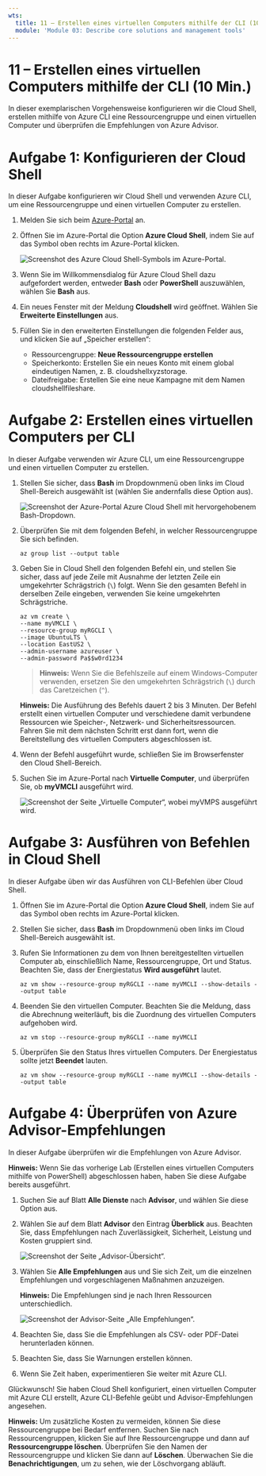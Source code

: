 ```yaml
---
wts:
  title: 11 – Erstellen eines virtuellen Computers mithilfe der CLI (10 Min.)
  module: 'Module 03: Describe core solutions and management tools'
---
```

# <a name="11---create-a-vm-with-the-cli-10-min"></a>11 – Erstellen eines virtuellen Computers mithilfe der CLI (10 Min.)

In dieser exemplarischen Vorgehensweise konfigurieren wir die Cloud Shell, erstellen mithilfe von Azure CLI eine Ressourcengruppe und einen virtuellen Computer und überprüfen die Empfehlungen von Azure Advisor. 

# <a name="task-1-configure-the-cloud-shell"></a>Aufgabe 1: Konfigurieren der Cloud Shell 

In dieser Aufgabe konfigurieren wir Cloud Shell und verwenden Azure CLI, um eine Ressourcengruppe und einen virtuellen Computer zu erstellen.  

1. Melden Sie sich beim [Azure-Portal](https://portal.azure.com) an.

2. Öffnen Sie im Azure-Portal die Option **Azure Cloud Shell**, indem Sie auf das Symbol oben rechts im Azure-Portal klicken.

    ![Screenshot des Azure Cloud Shell-Symbols im Azure-Portal.](../images/1002.png)
   
3. Wenn Sie im Willkommensdialog für Azure Cloud Shell dazu aufgefordert werden, entweder **Bash** oder **PowerShell** auszuwählen, wählen Sie **Bash** aus. 

4. Ein neues Fenster mit der Meldung **Cloudshell** wird geöffnet. Wählen Sie **Erweiterte Einstellungen** aus.

5. Füllen Sie in den erweiterten Einstellungen die folgenden Felder aus, und klicken Sie auf „Speicher erstellen“:
    - Ressourcengruppe: **Neue Ressourcengruppe erstellen**
    - Speicherkonto: Erstellen Sie ein neues Konto mit einem global eindeutigen Namen, z. B. cloudshellxyzstorage.
    - Dateifreigabe: Erstellen Sie eine neue Kampagne mit dem Namen cloudshellfileshare.


# <a name="task-2-use-cli-to-create-a-virtual-machine"></a>Aufgabe 2: Erstellen eines virtuellen Computers per CLI

In dieser Aufgabe verwenden wir Azure CLI, um eine Ressourcengruppe und einen virtuellen Computer zu erstellen.

1. Stellen Sie sicher, dass **Bash** im Dropdownmenü oben links im Cloud Shell-Bereich ausgewählt ist (wählen Sie andernfalls diese Option aus).

    ![Screenshot der Azure-Portal Azure Cloud Shell mit hervorgehobenem Bash-Dropdown.](../images/1002a.png)


2. Überprüfen Sie mit dem folgenden Befehl, in welcher Ressourcengruppe Sie sich befinden.

    ```cli
    az group list --output table
    ```

4. Geben Sie in Cloud Shell den folgenden Befehl ein, und stellen Sie sicher, dass auf jede Zeile mit Ausnahme der letzten Zeile ein umgekehrter Schrägstrich (`\`) folgt. Wenn Sie den gesamten Befehl in derselben Zeile eingeben, verwenden Sie keine umgekehrten Schrägstriche. 

    ```cli
    az vm create \
    --name myVMCLI \
    --resource-group myRGCLI \
    --image UbuntuLTS \
    --location EastUS2 \
    --admin-username azureuser \
    --admin-password Pa$$w0rd1234
    ```

    >**Hinweis:** Wenn Sie die Befehlszeile auf einem Windows-Computer verwenden, ersetzen Sie den umgekehrten Schrägstrich (`\`) durch das Caretzeichen (`^`).

    **Hinweis:** Die Ausführung des Befehls dauert 2 bis 3 Minuten. Der Befehl erstellt einen virtuellen Computer und verschiedene damit verbundene Ressourcen wie Speicher-, Netzwerk- und Sicherheitsressourcen. Fahren Sie mit dem nächsten Schritt erst dann fort, wenn die Bereitstellung des virtuellen Computers abgeschlossen ist. 

5. Wenn der Befehl ausgeführt wurde, schließen Sie im Browserfenster den Cloud Shell-Bereich.

6. Suchen Sie im Azure-Portal nach **Virtuelle Computer**, und überprüfen Sie, ob **myVMCLI** ausgeführt wird.

    ![Screenshot der Seite „Virtuelle Computer“, wobei myVMPS ausgeführt wird.](../images/1101.png)


# <a name="task-3-execute-commands-in-the-cloud-shell"></a>Aufgabe 3: Ausführen von Befehlen in Cloud Shell

In dieser Aufgabe üben wir das Ausführen von CLI-Befehlen über Cloud Shell. 

1. Öffnen Sie im Azure-Portal die Option **Azure Cloud Shell**, indem Sie auf das Symbol oben rechts im Azure-Portal klicken.

2. Stellen Sie sicher, dass **Bash** im Dropdownmenü oben links im Cloud Shell-Bereich ausgewählt ist.

3. Rufen Sie Informationen zu dem von Ihnen bereitgestellten virtuellen Computer ab, einschließlich Name, Ressourcengruppe, Ort und Status. Beachten Sie, dass der Energiestatus **Wird ausgeführt** lautet.

    ```cli
    az vm show --resource-group myRGCLI --name myVMCLI --show-details --output table 
    ```

4. Beenden Sie den virtuellen Computer. Beachten Sie die Meldung, dass die Abrechnung weiterläuft, bis die Zuordnung des virtuellen Computers aufgehoben wird. 

    ```cli
    az vm stop --resource-group myRGCLI --name myVMCLI
    ```

5. Überprüfen Sie den Status Ihres virtuellen Computers. Der Energiestatus sollte jetzt **Beendet** lauten.

    ```cli
    az vm show --resource-group myRGCLI --name myVMCLI --show-details --output table 
    ```

# <a name="task-4-review-azure-advisor-recommendations"></a>Aufgabe 4: Überprüfen von Azure Advisor-Empfehlungen

In dieser Aufgabe überprüfen wir die Empfehlungen von Azure Advisor.

   **Hinweis:** Wenn Sie das vorherige Lab (Erstellen eines virtuellen Computers mithilfe von PowerShell) abgeschlossen haben, haben Sie diese Aufgabe bereits ausgeführt. 

1. Suchen Sie auf Blatt **Alle Dienste** nach **Advisor**, und wählen Sie diese Option aus. 

2. Wählen Sie auf dem Blatt **Advisor** den Eintrag **Überblick** aus. Beachten Sie, dass Empfehlungen nach Zuverlässigkeit, Sicherheit, Leistung und Kosten gruppiert sind. 

    ![Screenshot der Seite „Advisor-Übersicht“. ](../images/1103.png)

3. Wählen Sie **Alle Empfehlungen** aus und Sie sich Zeit, um die einzelnen Empfehlungen und vorgeschlagenen Maßnahmen anzuzeigen. 

    **Hinweis:** Die Empfehlungen sind je nach Ihren Ressourcen unterschiedlich. 

    ![Screenshot der Advisor-Seite „Alle Empfehlungen“. ](../images/1104.png)

4. Beachten Sie, dass Sie die Empfehlungen als CSV- oder PDF-Datei herunterladen können. 

5. Beachten Sie, dass Sie Warnungen erstellen können. 

6. Wenn Sie Zeit haben, experimentieren Sie weiter mit Azure CLI. 

Glückwunsch! Sie haben Cloud Shell konfiguriert, einen virtuellen Computer mit Azure CLI erstellt, Azure CLI-Befehle geübt und Advisor-Empfehlungen angesehen.

**Hinweis:** Um zusätzliche Kosten zu vermeiden, können Sie diese Ressourcengruppe bei Bedarf entfernen. Suchen Sie nach Ressourcengruppen, klicken Sie auf Ihre Ressourcengruppe und dann auf **Ressourcengruppe löschen**. Überprüfen Sie den Namen der Ressourcengruppe und klicken Sie dann auf **Löschen**. Überwachen Sie die **Benachrichtigungen**, um zu sehen, wie der Löschvorgang abläuft.
